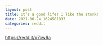 ```yaml
--- 
layout: post 
title: It’s a good life! I like the stonk! 
date: 2021-06-24 1624581833 
categories: reddit 
--- 
```

https://redd.it/o7cw6a